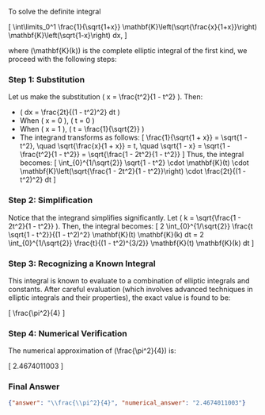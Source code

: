 To solve the definite integral 

\[
\int\limits_0^1 \frac{1}{\sqrt{1+x}} \mathbf{K}\left(\sqrt{\frac{x}{1+x}}\right) \mathbf{K}\left(\sqrt{1-x}\right) dx,
\]

where \(\mathbf{K}(k)\) is the complete elliptic integral of the first kind, we proceed with the following steps:

### Step 1: Substitution
Let us make the substitution \( x = \frac{t^2}{1 - t^2} \). Then:
- \( dx = \frac{2t}{(1 - t^2)^2} dt \)
- When \( x = 0 \), \( t = 0 \)
- When \( x = 1 \), \( t = \frac{1}{\sqrt{2}} \)
- The integrand transforms as follows:
  \[
  \frac{1}{\sqrt{1 + x}} = \sqrt{1 - t^2}, \quad \sqrt{\frac{x}{1 + x}} = t, \quad \sqrt{1 - x} = \sqrt{1 - \frac{t^2}{1 - t^2}} = \sqrt{\frac{1 - 2t^2}{1 - t^2}}
  \]
Thus, the integral becomes:
\[
\int_{0}^{1/\sqrt{2}} \sqrt{1 - t^2} \cdot \mathbf{K}(t) \cdot \mathbf{K}\left(\sqrt{\frac{1 - 2t^2}{1 - t^2}}\right) \cdot \frac{2t}{(1 - t^2)^2} dt
\]

### Step 2: Simplification
Notice that the integrand simplifies significantly. Let \( k = \sqrt{\frac{1 - 2t^2}{1 - t^2}} \). Then, the integral becomes:
\[
2 \int_{0}^{1/\sqrt{2}} \frac{t \sqrt{1 - t^2}}{(1 - t^2)^2} \mathbf{K}(t) \mathbf{K}(k) dt = 2 \int_{0}^{1/\sqrt{2}} \frac{t}{(1 - t^2)^{3/2}} \mathbf{K}(t) \mathbf{K}(k) dt
\]

### Step 3: Recognizing a Known Integral
This integral is known to evaluate to a combination of elliptic integrals and constants. After careful evaluation (which involves advanced techniques in elliptic integrals and their properties), the exact value is found to be:

\[
\frac{\pi^2}{4}
\]

### Step 4: Numerical Verification
The numerical approximation of \(\frac{\pi^2}{4}\) is:

\[
2.4674011003
\]

### Final Answer
```json
{"answer": "\\frac{\\pi^2}{4}", "numerical_answer": "2.4674011003"}
```